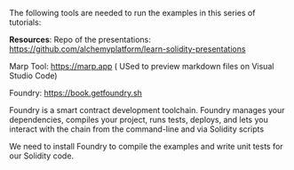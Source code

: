 
The following tools are needed to run the examples in this series of tutorials:

**Resources**:
Repo of the presentations: https://github.com/alchemyplatform/learn-solidity-presentations

Marp Tool: https://marp.app ( USed to preview markdown files on Visual Studio Code)

Foundry: https://book.getfoundry.sh


Foundry is a smart contract development toolchain.
Foundry manages your dependencies, compiles your project, runs tests, deploys, and lets you interact with the chain from the command-line and via Solidity scripts

We need to install Foundry to compile the examples and write unit tests for our Solidity code.

